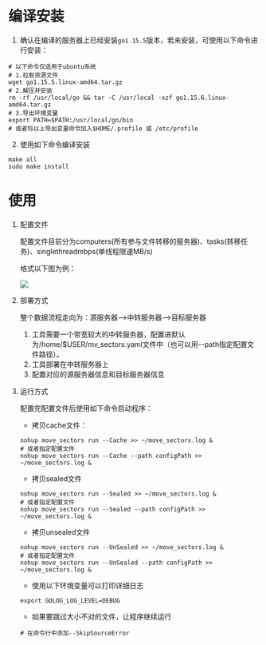 # 编译安装

1. 确认在编译的服务器上已经安装```go1.15.5```版本，若未安装，可使用以下命令进行安装：

```shell
# 以下命令仅适用于ubuntu系统
# 1.拉取资源文件
wget go1.15.5.linux-amd64.tar.gz
# 2.解压并安装
rm -rf /usr/local/go && tar -C /usr/local -xzf go1.15.6.linux-amd64.tar.gz
# 3.导出环境变量
export PATH=$PATH:/usr/local/go/bin
# 或者将以上导出变量命令加入$HOME/.profile 或 /etc/profile
```

2. 使用如下命令编译安装

```shell
make all
sudo make install
```

# 使用

1. 配置文件

   配置文件目前分为computers(所有参与文件转移的服务器)、tasks(转移任务)、singlethreadmbps(单线程限速MB/s)

   格式以下图为例：

   

   ![](https://markdown-pub.oss-cn-shanghai.aliyuncs.com/blog/5eomp.png)

2. 部署方式

   整个数据流程走向为：源服务器——>中转服务器——>目标服务器

   1. 工具需要一个带宽较大的中转服务器，配置进默认为/home/$USER/mv_sectors.yaml文件中（也可以用--path指定配置文件路径）。
   2. 工具部署在中转服务器上
   3. 配置对应的源服务器信息和目标服务器信息

3. 运行方式

   配置完配置文件后使用如下命令启动程序：

   - 拷贝cache文件：

   ```shell
   nohup move_sectors run --Cache >> ~/move_sectors.log &
   # 或者指定配置文件
   nohup move_sectors run --Cache --path configPath >> ~/move_sectors.log &
   ```

   - 拷贝sealed文件

   ```shell
   nohup move_sectors run --Sealed >> ~/move_sectors.log &
   # 或者指定配置文件
   nohup move_sectors run --Sealed --path configPath >> ~/move_sectors.log &
   ```

   

   - 拷贝unsealed文件
   
   ```shell
   nohup move_sectors run --UnSealed >> ~/move_sectors.log &
   # 或者指定配置文件
   nohup move_sectors run --UnSealed --path configPath >> ~/move_sectors.log &
   ```
   
   - 使用以下环境变量可以打印详细日志
   
   ```shell
   export GOLOG_LOG_LEVEL=DEBUG
   ```
   
   - 如果要跳过大小不对的文件，让程序继续运行
   
   ```shell
   # 在命令行中添加--SkipSourceError
   ```
   
   
   
   